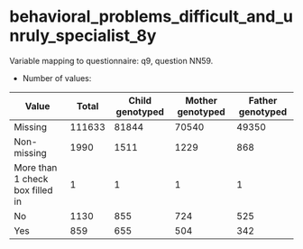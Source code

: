 # behavioral_problems_difficult_and_unruly_specialist_8y
Variable mapping to questionnaire: q9, question NN59.
- Number of values:

| Value | Total | Child genotyped | Mother genotyped | Father genotyped |
| ----- | ----- | --------------- | ---------------- | ---------------- |
| Missing | 111633 | 81844 | 70540 | 49350 |
| Non-missing | 1990 | 1511 | 1229 | 868 |
| More than 1 check box filled in | 1 | 1 | 1 |1 |
| No | 1130 | 855 | 724 |525 |
| Yes | 859 | 655 | 504 |342 |



